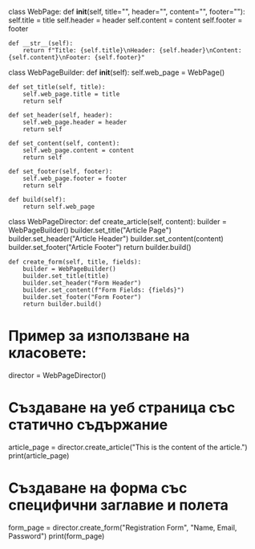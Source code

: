 class WebPage:
    def __init__(self, title="", header="", content="", footer=""):
        self.title = title
        self.header = header
        self.content = content
        self.footer = footer

    def __str__(self):
        return f"Title: {self.title}\nHeader: {self.header}\nContent: {self.content}\nFooter: {self.footer}"


class WebPageBuilder:
    def __init__(self):
        self.web_page = WebPage()

    def set_title(self, title):
        self.web_page.title = title
        return self

    def set_header(self, header):
        self.web_page.header = header
        return self

    def set_content(self, content):
        self.web_page.content = content
        return self

    def set_footer(self, footer):
        self.web_page.footer = footer
        return self

    def build(self):
        return self.web_page


class WebPageDirector:
    def create_article(self, content):
        builder = WebPageBuilder()
        builder.set_title("Article Page")
        builder.set_header("Article Header")
        builder.set_content(content)
        builder.set_footer("Article Footer")
        return builder.build()

    def create_form(self, title, fields):
        builder = WebPageBuilder()
        builder.set_title(title)
        builder.set_header("Form Header")
        builder.set_content(f"Form Fields: {fields}")
        builder.set_footer("Form Footer")
        return builder.build()


# Пример за използване на класовете:
director = WebPageDirector()

# Създаване на уеб страница със статично съдържание
article_page = director.create_article("This is the content of the article.")
print(article_page)

# Създаване на форма със специфични заглавие и полета
form_page = director.create_form("Registration Form", "Name, Email, Password")
print(form_page)
